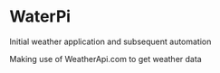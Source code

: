 # WaterPi
 Initial weather application and subsequent automation

Making use of WeatherApi.com to get weather data
